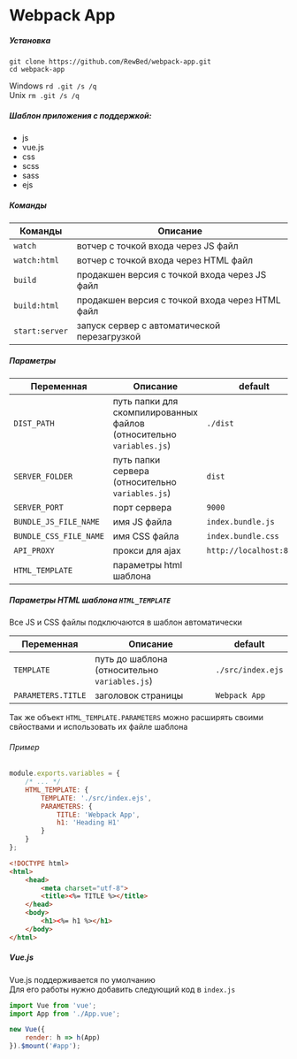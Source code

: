 # Webpack App

##### Установка

`git clone https://github.com/RewBed/webpack-app.git`  
`cd webpack-app`

Windows `rd .git /s /q`  
Unix `rm .git /s /q`

##### Шаблон приложения с поддержкой:
- js
- vue.js
- css
- scss
- sass
- ejs

##### Команды
| Команды | Описание | 
|----------------|---------|
| `watch` | вотчер с точкой входа через JS файл |
| `watch:html` | вотчер с точкой входа через HTML файл |
| `build` | продакшен версия с точкой входа через JS файл |
| `build:html` | продакшен версия с точкой входа через HTML файл |
| `start:server` | запуск сервер с автоматической перезагрузкой |

##### Параметры
| Переменная | Описание | default |
|----------------|---------|---------|
| `DIST_PATH` | путь папки для скомпилированных файлов (относительно `variables.js`)|`./dist`|
| `SERVER_FOLDER` | путь папки сервера (относительно `variables.js`)|`dist`|
| `SERVER_PORT` | порт сервера |`9000`|
| `BUNDLE_JS_FILE_NAME` | имя JS файла | `index.bundle.js` |
| `BUNDLE_CSS_FILE_NAME` | имя CSS файла | `index.bundle.css` |
| `API_PROXY` | прокси для ajax | `http://localhost:8080` |
| `HTML_TEMPLATE` | параметры html шаблона | 

##### Параметры HTML шаблона `HTML_TEMPLATE`

Все JS и CSS файлы подключаются в шаблон автоматически

| Переменная | Описание | default |
|----------------|---------|---------|
| `TEMPLATE` | путь до шаблона (относительно `variables.js`) | `./src/index.ejs` |
| `PARAMETERS.TITLE` | заголовок страницы | `Webpack App` |

Так же объект `HTML_TEMPLATE.PARAMETERS` можно расширять своими свйоствами и использовать их файле шаблона

###### Пример

```js
module.exports.variables = {
    /* ... */
    HTML_TEMPLATE: {
        TEMPLATE: './src/index.ejs',
        PARAMETERS: {
            TITLE: 'Webpack App',
            h1: 'Heading H1'
        }
    }
};
```

```html
<!DOCTYPE html>
<html>
    <head>
        <meta charset="utf-8">
        <title><%= TITLE %></title>
    </head>
    <body>
        <h1><%= h1 %></h1>
    </body>
</html>
```

##### Vue.js

Vue.js поддерживается по умолчанию  
Для его работы нужно добавить следующий код в `index.js`

```js
import Vue from 'vue';
import App from './App.vue';

new Vue({
    render: h => h(App)
}).$mount('#app');
```





